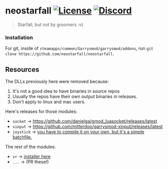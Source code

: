 # neostarfall [![License](https://img.shields.io/github/license/neostarfall/neostarfall?color=red)](LICENSE) [![Discord](https://img.shields.io/discord/1350996201713045594?label=Discord&logo=discord&logoColor=ffffff&labelColor=7289DA&color=2c2f33)](https://discord.gg/aSXXa4urpm)

> Starfall, but not by groomers :v)

### Installation

For git, inside of `steamapps/common/Garrysmod/garrysmod/addons`, run ``git clone https://github.com/neostarfall/neostarfall``.

## Resources

The DLLs previously here were removed because:
1. It's not a good idea to have binaries in source repos
2. Usually the repos have their own output binaries in releases.
3. Don't apply to linux and mac users.

Here's releases for those modules:
- `socket` -> https://github.com/danielga/gmod_luasocket/releases/latest
- `xinput` -> https://github.com/mitterdoo/garrysmod-xinput/releases/latest
- `joystick` -> [you have to compile it on your own, but it's a simple batchfile.](https://github.com/MattJeanes/Joystick-Module)

The rest of the modules:
- `vr` -> [installer here](https://github.com/catsethecat/vrmod-module/releases/tag/v21)
- `...` -> (PR these!)